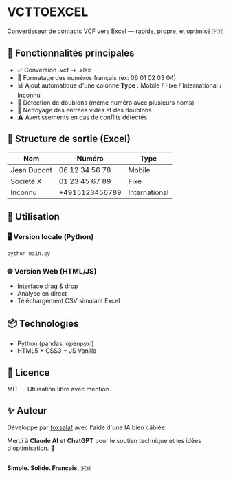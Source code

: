 # VCTTOEXCEL

Convertisseur de contacts VCF vers Excel — rapide, propre, et optimisé 🇫🇷

## 🔧 Fonctionnalités principales

* ✅ Conversion .vcf → .xlsx
* 📱 Formatage des numéros français (ex: 06 01 02 03 04)
* 📊 Ajout automatique d'une colonne **Type** : Mobile / Fixe / International / Inconnu
* 🔁 Détection de doublons (même numéro avec plusieurs noms)
* 🧼 Nettoyage des entrées vides et des doublons
* ⚠️ Avertissements en cas de conflits détectés

## 📁 Structure de sortie (Excel)

| Nom         | Numéro         | Type          |
| ----------- | -------------- | ------------- |
| Jean Dupont | 06 12 34 56 78 | Mobile        |
| Société X   | 01 23 45 67 89 | Fixe          |
| Inconnu     | +4915123456789 | International |

## 🚀 Utilisation

### 🖥️ Version locale (Python)

```bash
python main.py
```

### 🌐 Version Web (HTML/JS)

* Interface drag & drop
* Analyse en direct
* Téléchargement CSV simulant Excel

## 📦 Technologies

* Python (pandas, openpyxl)
* HTML5 + CSS3 + JS Vanilla

## 📜 Licence

MIT — Utilisation libre avec mention.

## ✨ Auteur

Développé par [foxsalaf](https://github.com/foxsalaf) avec l'aide d'une IA bien câblée.

Merci à **Claude AI** et **ChatGPT** pour le soutien technique et les idées d'optimisation. 🤝

---

**Simple. Solide. Français.** 🇫🇷
